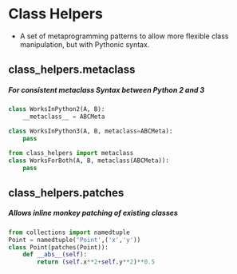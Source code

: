 # Class Helpers
- A set of metaprogramming patterns to allow more flexible class manipulation, but with Pythonic syntax.

## class_helpers.metaclass
##### For consistent metaclass Syntax between Python 2 and 3

```python
class WorksInPython2(A, B):
    __metaclass__ = ABCMeta

class WorksInPython3(A, B, metaclass=ABCMeta):
    pass

from class_helpers import metaclass
class WorksForBoth(A, B, metaclass(ABCMeta)):
    pass
```

## class_helpers.patches
##### Allows inline monkey patching of existing classes

```python
from collections import namedtuple
Point = namedtuple('Point',('x','y'))
class Point(patches(Point)):
    def __abs__(self):
        return (self.x**2+self.y**2)**0.5
```
